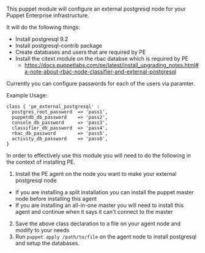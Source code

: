 This puppet module will configure an external postgresql node for your Puppet Enterprise infrastructure.

It will do the following things:
 - Install postgresql 9.2
 - Install postgresql-contrib package
 - Create databases and users that are required by PE
 - Install the citext module on the rbac databse which is required by PE
   - https://docs.puppetlabs.com/pe/latest/install_upgrading_notes.html#a-note-about-rbac-node-classifier-and-external-postgresql
 
Currently you can configure passwords for each of the users via paramter. 

Example Usage:
 
```
class { 'pe_external_postgresql' :
  postgres_root_password  => 'pass1',
  puppetdb_db_password    => 'pass2',
  console_db_password     => 'pass3',
  classifier_db_password  => 'pass4',
  rbac_db_password        => 'pass5',
  activity_db_password    => 'pass6',
}
```

In order to effectively use this module you will need to do the following in the context of installing PE.

1. Install the PE agent on the node you want to make your external postgresql node
 - If you are installing a split installation you can install the puppet master node before installing this agent
 - If you are installing an all-in-one master you will need to install this agent and continue when it says it can't connect to the master
2. Save the above class declaration to a file on your agent node and modify to your needs
3. Run `puppet apply /path/to/file` on the agent node to install postgresql and setup the databases. 

 
